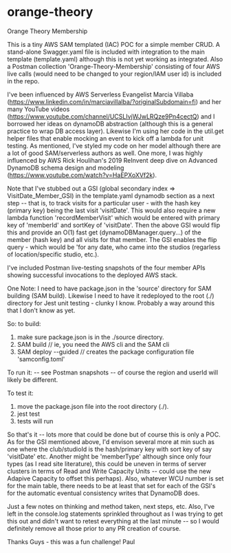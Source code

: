 # orange-theory

Orange Theory Membership

This is a tiny AWS SAM templated (IAC) POC for a simple member CRUD. A stand-alone Swagger.yaml file is included with integration to the main template (template.yaml) although this is not yet working as integrated. Also a Postman collection 'Orange-Theory-Membership' consisting of four AWS live calls (would need to be changed to your region/IAM user id) is included in the repo.

I've been influenced by AWS Serverless Evangelist Marcia Villaba (https://www.linkedin.com/in/marciavillalba/?originalSubdomain=fi) and her many YouTube videos (https://www.youtube.com/channel/UCSLIvjWJwLRQze9Pn4cectQ) and I borrowed her ideas on dynamoDB abstraction (although this is a general practice to wrap DB access layer). Likewise I'm using her code in the util.get helper files that enable mocking an event to kick off a lambda for unit testing. As mentioned, I've styled my code on her model although there are a lot of good SAM/serverless authors as well. One more, I was highly influenced by AWS Rick Houlihan's 2019 ReInvent deep dive on Advanced DynamoDB schema design and modeling (https://www.youtube.com/watch?v=HaEPXoXVf2k).

Note that I've stubbed out a GSI (global secondary index => VisitDate_Member_GSI) in the template.yaml dynamodb section as a next step -- that is, to track visits for a particular user - with the hash key (primary key) being the last visit 'visitDate'. This would also require a new lambda function 'recordMemberVisit' which would be entered with primary key of 'memberId' and sortKey of 'visitDate'. Then the above GSI would flip this and provide an O(1) fast get (dynamoDBManager.query...) of the member (hash key) and all visits for that member. The GSI enables the flip query - which would be 'for any date, who came into the studios (regarless of location/specific studio, etc.). 

I've included Postman live-testing snapshots of the four member APIs showing successful invocations to the deployed AWS stack.

One Note: I need to have package.json in the 'source' directory for SAM building (SAM build). Likewise I need to have it redeployed to the root (./) directory for Jest unit testing - clunky I know. Probably a way around this that I don't know as yet.

So: to build:
1. make sure package.json is in the ./source directory.
2. SAM build // ie, you need the AWS cli and the SAM cli
3. SAM deploy --guided // creates the package configuration file 'samconfig.toml'

To run it:
-- see Postman snapshots -- of course the region and userId will likely be different.

To test it:
1. move the package.json file into the root directory (./).
2. jest test
3. tests will run

So that's it -- lots more that could be done but of course this is only a POC. As for the GSI memtioned above, I'd envison several more at min such as one where the club/studioId is the hash/primary key with sort key of say 'visitDate' etc. Another might be 'memberType' although since only four types (as I read site literature), this could be uneven in terms of server clusters in terms of Read and Write Capacity Units -- could use the new Adapive Capacity to offset this perhaps). Also, whatever WCU number is set for the main table, there needs to be at least that set for each of the GSI's for the automatic eventual consistency writes that DynamoDB does. 

Just a few notes on thinking and method taken, next steps, etc. Also, I've left in the console.log statements sprinkled throughout as I was trying to get this out and didn't want to retest everything at the last minute -- so I would definitely remove all those prior to any PR creation of course.

Thanks Guys - this was a fun challenge!
Paul




